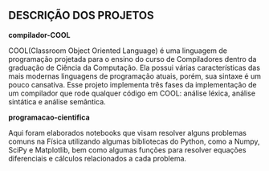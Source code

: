 ## DESCRIÇÃO DOS PROJETOS

**compilador-COOL** 
  
  COOL(Classroom Object Oriented Language) é uma linguagem de programação projetada para o ensino do curso de Compiladores dentro da graduação de Ciência da Computação. Ela possui várias características das mais modernas linguagens de programação atuais, porém, sua sintaxe é um pouco cansativa. Esse projeto implementa três fases da implementação de um compilador que rode qualquer código em COOL: análise léxica, análise sintática e análise semântica.


**programacao-cientifica**

  Aqui foram elaborados notebooks que visam resolver alguns problemas comuns na Física utilizando algumas bibliotecas do Python, como a Numpy, SciPy e Matplotlib, bem como algumas funções para resolver equações diferenciais e cálculos relacionados a cada problema.
